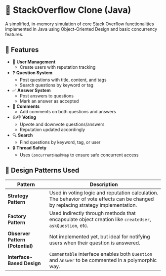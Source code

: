# 🧠 StackOverflow Clone (Java)

A simplified, in-memory simulation of core Stack Overflow functionalities implemented in Java using Object-Oriented Design and basic concurrency features.


## 📌 Features

- 👤 **User Management**
  - Create users with reputation tracking
- ❓ **Question System**
  - Post questions with title, content, and tags
  - Search questions by keyword or tag
- ✅ **Answer System**
  - Post answers to questions
  - Mark an answer as accepted
- 💬 **Comments**
  - Add comments on both questions and answers
- 👍👎 **Voting**
  - Upvote and downvote questions/answers
  - Reputation updated accordingly
- 🔍 **Search**
  - Find questions by keyword, tag, or user
- 🔒 **Thread Safety**
  - Uses `ConcurrentHashMap` to ensure safe concurrent access


## 🧩 Design Patterns Used

| Pattern         | Description |
|----------------|-------------|
| **Strategy Pattern** | Used in voting logic and reputation calculation. The behavior of vote effects can be changed by replacing strategy implementation. |
| **Factory Pattern**  | Used indirectly through methods that encapsulate object creation like `createUser`, `askQuestion`, etc. |
| **Observer Pattern (Potential)** | Not implemented yet, but ideal for notifying users when their question is answered. |
| **Interface-Based Design** | `Commentable` interface enables both `Question` and `Answer` to be commented in a polymorphic way. |

